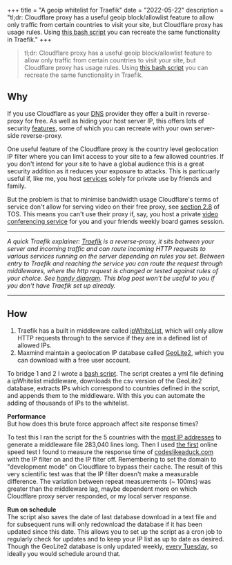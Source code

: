 +++
title = "A geoip whitelist for Traefik"
date = "2022-05-22"
description = "tl;dr: Cloudflare proxy has a useful geoip block/allowlist feature to allow only traffic from certain countries to visit your site, but Cloudflare proxy has usage rules. Using [this bash script](https://github.com/mpdcampbell/traefik-geo-ipwhitelist) you can recreate the same functionality in Traefik."
+++

> tl;dr: Cloudflare proxy has a useful geoip block/allowlist feature to allow only traffic from certain countries to visit your site, but Cloudflare proxy has usage rules. Using [this bash script](https://github.com/mpdcampbell/traefik-geo-ipwhitelist) you can recreate the same functionality in Traefik.

## Why

If you use Cloudflare as your [DNS](https://www.cloudflare.com/en-gb/learning/dns/what-is-dns/) provider they offer a built in reverse-proxy for free. As well as hiding your host server IP, this offers lots of security [features](https://developers.cloudflare.com/fundamentals/get-started/concepts/how-cloudflare-works/), some of which you can recreate with your own server-side reverse-proxy. 

One useful feature of the Cloudflare proxy is the country level geolocation IP filter where you can limit access to your site to a few allowed countries. If you don't intend for your site to have a global audience this is a great security addition as it reduces your exposure to attacks. This is particuarly useful if, like me, you host [services](https://github.com/mpdcampbell/selfhosted-services) solely for private use by friends and family. 

But the problem is that to minimise bandwidth usage Cloudflare's terms of service don't allow for serving video on their free proxy, see [section 2.8](https://www.cloudflare.com/en-gb/terms/) of TOS. This means you can't use their proxy if, say, you host a private [video conferencing service](https://github.com/mpdcampbell/selfhosted-services#jitsi) for you and your friends weekly board games session.  

---

_A quick Traefik explainer: [Traefik](https://github.com/traefik/traefik#readme) is a reverse-proxy, it sits between your server and incoming traffic and can route incoming HTTP requests to various services running on the server depending on rules you set. Between entry to Traefik and reaching the service you can route the request through middlewares, where the http request is changed or tested against rules of your choice. See [handy diagram](https://doc.traefik.io/traefik/middlewares/overview/). This blog post won't be useful to you if you don't have Traefik set up already._

---

## How

1. Traefik has a built in middleware called [ipWhiteList](https://doc.traefik.io/traefik/middlewares/http/ipwhitelist/), which will only allow HTTP requests through to the service if they are in a defined list of allowed IPs. 
2. Maxmind maintain a geolocation IP database called [GeoLite2](https://dev.maxmind.com/geoip/geolite2-free-geolocation-data?lang=en), which you can download with a free user account.

To bridge 1 and 2 I wrote a [bash script](https://github.com/mpdcampbell/traefik-geo-ipwhitelist). The script creates a yml file defining a ipWhitelist middleware, downloads the csv version of the GeoLite2 database, extracts IPs which correspond to countries defined in the script, and appends them to the middleware. With this you can automate the adding of thousands of IPs to the whitelist. 

**Performance**  
But how does this brute force approach affect site response times?</br>
 
To test this I ran the script for the 5 countries with the [most IP addresses](https://www.ip2location.com/reports/internet-ip-address-2022-report) to generate a middleware file 283,040 lines long. Then I used [the first](https://www.uptrends.com/tools/website-speed-test) online speed test I found to measure the response time of [codeslikeaduck.com](https://xkcd.com/244/) with the IP filter on and the IP filter off. Remembering to set the domain to "development mode" on Cloudflare to bypass their cache. The result of this very scientific test was that the IP filter doesn't make a measurable difference. The variation between repeat measurements (~ 100ms) was greater than the middleware lag, maybe dependent more on which Cloudflare proxy server responded, or my local server response.

**Run on schedule**  
The script also saves the date of last database download in a text file and for subsequent runs will only redownload the database if it has been updated since this date. This allows you to set up the script as a cron job to regularly check for updates and to keep your IP list as up to date as desired. Though the GeoLite2 database is only updated weekly, [every Tuesday](https://support.maxmind.com/hc/en-us/articles/4408216129947-Download-and-Update-Databases), so ideally you would schedule around that.   
